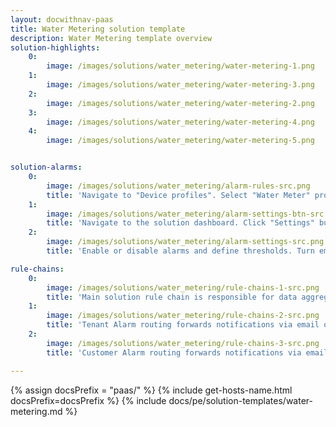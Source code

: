 ```yaml
---
layout: docwithnav-paas
title: Water Metering solution template
description: Water Metering template overview
solution-highlights:
    0:
        image: /images/solutions/water_metering/water-metering-1.png
    1:
        image: /images/solutions/water_metering/water-metering-3.png
    2:
        image: /images/solutions/water_metering/water-metering-2.png
    3:
        image: /images/solutions/water_metering/water-metering-4.png
    4:
        image: /images/solutions/water_metering/water-metering-5.png


solution-alarms:
    0:
        image: /images/solutions/water_metering/alarm-rules-src.png
        title: 'Navigate to "Device profiles". Select "Water Meter" profile. Open "Alarm rules" tab.'
    1:
        image: /images/solutions/water_metering/alarm-settings-btn-src.png
        title: 'Navigate to the solution dashboard. Click "Settings" button.'
    2:
        image: /images/solutions/water_metering/alarm-settings-src.png
        title: 'Enable or disable alarms and define thresholds. Turn email or SMS notifications on and off.'

rule-chains:
    0:
        image: /images/solutions/water_metering/rule-chains-1-src.png
        title: 'Main solution rule chain is responsible for data aggregation and alarms. Messages about created alarms are forwarded to notification rule chains.'
    1:
        image: /images/solutions/water_metering/rule-chains-2-src.png
        title: 'Tenant Alarm routing forwards notifications via email or sms to all tenant administrators if corresponding settings are enabled.'
    2:
        image: /images/solutions/water_metering/rule-chains-3-src.png
        title: 'Customer Alarm routing forwards notifications via email or sms to all customer users if corresponding settings are enabled.'

---
```


{% assign docsPrefix = "paas/" %}
{% include get-hosts-name.html docsPrefix=docsPrefix %}
{% include docs/pe/solution-templates/water-metering.md %}